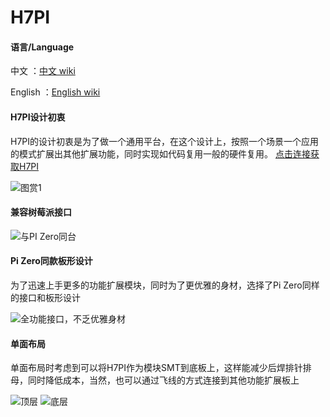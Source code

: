 # H7PI

#### 语言/Language
中文         ：[中文 wiki](https://github.com/PinoDM/H7PI_Exp_FuncorePlatform/blob/master/doc/wiki/introduction.md?raw=true)

English      ：[English wiki](https://github.com/PinoDM/H7PI_Exp_FuncorePlatform/blob/master/doc/wiki/introduction_en.md?raw=true)

#### H7PI设计初衷
H7PI的设计初衷是为了做一个通用平台，在这个设计上，按照一个场景一个应用的模式扩展出其他扩展功能，同时实现如代码复用一般的硬件复用。
 [点击连接获取H7PI](https://item.taobao.com/item.htm?id=606908438435)

![图赏1](https://github.com/PinoDM/H7PI_Exp_FuncorePlatform/blob/master/doc/pic/pic1.jpg?raw=true)


#### 兼容树莓派接口

![与PI Zero同台](https://github.com/PinoDM/H7PI_Exp_FuncorePlatform/blob/master/doc/pic/wpz.jpg?raw=true)


#### Pi Zero同款板形设计
为了迅速上手更多的功能扩展模块，同时为了更优雅的身材，选择了Pi Zero同样的接口和板形设计

![全功能接口，不乏优雅身材](https://github.com/PinoDM/H7PI_Exp_FuncorePlatform/blob/master/doc/pic/ffp.jpg?raw=true)


#### 单面布局
单面布局时考虑到可以将H7PI作为模块SMT到底板上，这样能减少后焊排针排母，同时降低成本，当然，也可以通过飞线的方式连接到其他功能扩展板上

![顶层](https://github.com/PinoDM/H7PI_Exp_FuncorePlatform/blob/master/doc/pic/Top.jpg?raw=true) 
![底层](https://github.com/PinoDM/H7PI_Exp_FuncorePlatform/blob/master/doc/pic/Bottom.jpg?raw=true)